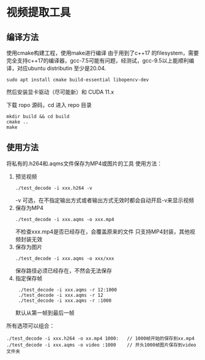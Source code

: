 # 视频提取工具

## 编译方法
使用cmake构建工程，使用make进行编译
由于用到了c++17 的filesystem，需要完全支持c++17的编译器，gcc-7.5可能有问题，经测试，gcc-9.5以上能顺利编译，对应ubuntu distributin 至少是20.04.

```
sudo apt install cmake build-essential libopencv-dev
```
然后安装显卡驱动（尽可能新）和 CUDA 11.x

下载 ropo 源码，cd 进入 repo 目录
```
mkdir build && cd build
cmake ..
make
```

## 使用方法
将私有的.h264和.aqms文件保存为MP4或图片的工具
使用方法：
1. 预览视频
   ```
   ./test_decode -i xxx.h264 -v
   ``` 
   -v 可选，在不指定输出方式或者输出方式无效时都会自动开启-v来显示视频
2. 保存为MP4
    ```
    ./test_decode -i xxx.aqms -o xxx.mp4
    ```
    不检查xxx.mp4是否已经存在，会覆盖原来的文件
    只支持MP4封装，其他视频封装无效
3. 保存为图片
    ```
    ./test_decode -i xxx.aqms -o xxx/xxx
    ```
    保存路径必须已经存在，不然会无法保存
4. 指定保存帧
   ```
    ./test_decode -i xxx.aqms -r 12:1000
    ./test_decode -i xxx.aqms -r 12
    ./test_decode -i xxx.aqms -r :1000
   ```
   默认从第一帧到最后一帧

所有选项可以组合：
```
./test_decode -i xxx.h264 -o xx.mp4 1000:   // 1000帧开始的保存到xx.mp4
./test_decode -i xxx.aqms -o video :1000    // 开头1000帧图片保存到video文件夹
```